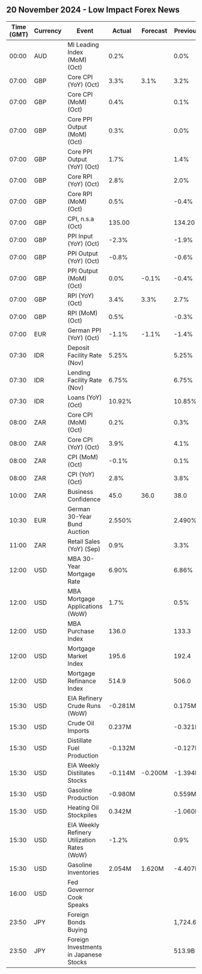 ## 20 November 2024 - Low Impact Forex News

| Time (GMT) | Currency | Event | Actual | Forecast | Previous |
|------|----------|-------|--------|----------|----------|
| 00:00 | AUD | MI Leading Index (MoM) (Oct) | 0.2% |  | 0.0% |
| 07:00 | GBP | Core CPI (YoY) (Oct) | 3.3% | 3.1% | 3.2% |
| 07:00 | GBP | Core CPI (MoM) (Oct) | 0.4% |  | 0.1% |
| 07:00 | GBP | Core PPI Output (MoM) (Oct) | 0.3% |  | 0.0% |
| 07:00 | GBP | Core PPI Output (YoY) (Oct) | 1.7% |  | 1.4% |
| 07:00 | GBP | Core RPI (YoY) (Oct) | 2.8% |  | 2.0% |
| 07:00 | GBP | Core RPI (MoM) (Oct) | 0.5% |  | -0.4% |
| 07:00 | GBP | CPI, n.s.a (Oct) | 135.00 |  | 134.20 |
| 07:00 | GBP | PPI Input (YoY) (Oct) | -2.3% |  | -1.9% |
| 07:00 | GBP | PPI Output (YoY) (Oct) | -0.8% |  | -0.6% |
| 07:00 | GBP | PPI Output (MoM) (Oct) | 0.0% | -0.1% | -0.4% |
| 07:00 | GBP | RPI (YoY) (Oct) | 3.4% | 3.3% | 2.7% |
| 07:00 | GBP | RPI (MoM) (Oct) | 0.5% |  | -0.3% |
| 07:00 | EUR | German PPI (YoY) (Oct) | -1.1% | -1.1% | -1.4% |
| 07:30 | IDR | Deposit Facility Rate (Nov) | 5.25% |  | 5.25% |
| 07:30 | IDR | Lending Facility Rate (Nov) | 6.75% |  | 6.75% |
| 07:30 | IDR | Loans (YoY) (Oct) | 10.92% |  | 10.85% |
| 08:00 | ZAR | Core CPI (MoM) (Oct) | 0.2% |  | 0.3% |
| 08:00 | ZAR | Core CPI (YoY) (Oct) | 3.9% |  | 4.1% |
| 08:00 | ZAR | CPI (MoM) (Oct) | -0.1% |  | 0.1% |
| 08:00 | ZAR | CPI (YoY) (Oct) | 2.8% |  | 3.8% |
| 10:00 | ZAR | Business Confidence | 45.0 | 36.0 | 38.0 |
| 10:30 | EUR | German 30-Year Bund Auction | 2.550% |  | 2.490% |
| 11:00 | ZAR | Retail Sales (YoY) (Sep) | 0.9% |  | 3.3% |
| 12:00 | USD | MBA 30-Year Mortgage Rate | 6.90% |  | 6.86% |
| 12:00 | USD | MBA Mortgage Applications (WoW) | 1.7% |  | 0.5% |
| 12:00 | USD | MBA Purchase Index | 136.0 |  | 133.3 |
| 12:00 | USD | Mortgage Market Index | 195.6 |  | 192.4 |
| 12:00 | USD | Mortgage Refinance Index | 514.9 |  | 506.0 |
| 15:30 | USD | EIA Refinery Crude Runs (WoW) | -0.281M |  | 0.175M |
| 15:30 | USD | Crude Oil Imports | 0.237M |  | -0.321M |
| 15:30 | USD | Distillate Fuel Production | -0.132M |  | -0.127M |
| 15:30 | USD | EIA Weekly Distillates Stocks | -0.114M | -0.200M | -1.394M |
| 15:30 | USD | Gasoline Production | -0.980M |  | 0.559M |
| 15:30 | USD | Heating Oil Stockpiles | 0.342M |  | -1.060M |
| 15:30 | USD | EIA Weekly Refinery Utilization Rates (WoW) | -1.2% |  | 0.9% |
| 15:30 | USD | Gasoline Inventories | 2.054M | 1.620M | -4.407M |
| 16:00 | USD | Fed Governor Cook Speaks |  |  |  |
| 23:50 | JPY | Foreign Bonds Buying |  |  | 1,724.6B |
| 23:50 | JPY | Foreign Investments in Japanese Stocks |  |  | 513.9B |
